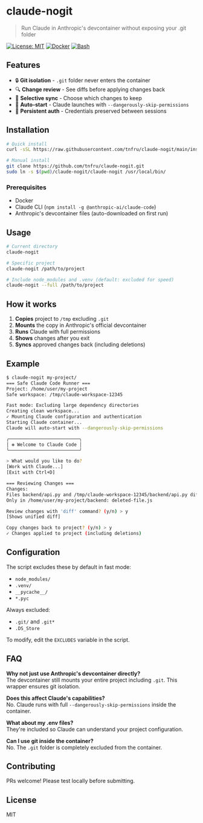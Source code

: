 # claude-nogit

> Run Claude in Anthropic's devcontainer without exposing your .git folder

[![License: MIT](https://img.shields.io/badge/License-MIT-yellow.svg)](https://opensource.org/licenses/MIT)
[![Docker](https://img.shields.io/badge/docker-%230db7ed.svg?logo=docker&logoColor=white)](https://www.docker.com/)
[![Bash](https://img.shields.io/badge/bash-%23121011.svg?logo=gnu-bash&logoColor=white)](https://www.gnu.org/software/bash/)

## Features

- 🔒 **Git isolation** - `.git` folder never enters the container
- 🔍 **Change review** - See diffs before applying changes back
- 💾 **Selective sync** - Choose which changes to keep
- 🚀 **Auto-start** - Claude launches with `--dangerously-skip-permissions`
- 🔑 **Persistent auth** - Credentials preserved between sessions

## Installation

```bash
# Quick install
curl -sSL https://raw.githubusercontent.com/tnfru/claude-nogit/main/install.sh | bash

# Manual install
git clone https://github.com/tnfru/claude-nogit.git
sudo ln -s $(pwd)/claude-nogit/claude-nogit /usr/local/bin/
```

### Prerequisites
- Docker
- Claude CLI (`npm install -g @anthropic-ai/claude-code`)
- Anthropic's devcontainer files (auto-downloaded on first run)

## Usage

```bash
# Current directory
claude-nogit

# Specific project
claude-nogit /path/to/project

# Include node_modules and .venv (default: excluded for speed)
claude-nogit --full /path/to/project
```

## How it works

1. **Copies** project to `/tmp` excluding `.git`
2. **Mounts** the copy in Anthropic's official devcontainer
3. **Runs** Claude with full permissions
4. **Shows** changes after you exit
5. **Syncs** approved changes back (including deletions)

## Example

```bash
$ claude-nogit my-project/
=== Safe Claude Code Runner ===
Project: /home/user/my-project
Safe workspace: /tmp/claude-workspace-12345

Fast mode: Excluding large dependency directories
Creating clean workspace...
✓ Mounting Claude configuration and authentication
Starting Claude container...
Claude will auto-start with --dangerously-skip-permissions

╭──────────────────────────╮
│ ✻ Welcome to Claude Code │
╰──────────────────────────╯

> What would you like to do?
[Work with Claude...]
[Exit with Ctrl+D]

=== Reviewing Changes ===
Changes:
Files backend/api.py and /tmp/claude-workspace-12345/backend/api.py differ
Only in /home/user/my-project/backend: deleted-file.js

Review changes with 'diff' command? (y/n) > y
[Shows unified diff]

Copy changes back to project? (y/n) > y
✓ Changes applied to project (including deletions)
```

## Configuration

The script excludes these by default in fast mode:
- `node_modules/`
- `.venv/`
- `__pycache__/`
- `*.pyc`

Always excluded:
- `.git/` and `.git*`
- `.DS_Store`

To modify, edit the `EXCLUDES` variable in the script.

## FAQ

**Why not just use Anthropic's devcontainer directly?**  
The devcontainer still mounts your entire project including `.git`. This wrapper ensures git isolation.

**Does this affect Claude's capabilities?**  
No. Claude runs with full `--dangerously-skip-permissions` inside the container.

**What about my .env files?**  
They're included so Claude can understand your project configuration.

**Can I use git inside the container?**  
No. The `.git` folder is completely excluded from the container.

## Contributing

PRs welcome! Please test locally before submitting.

## License

MIT
